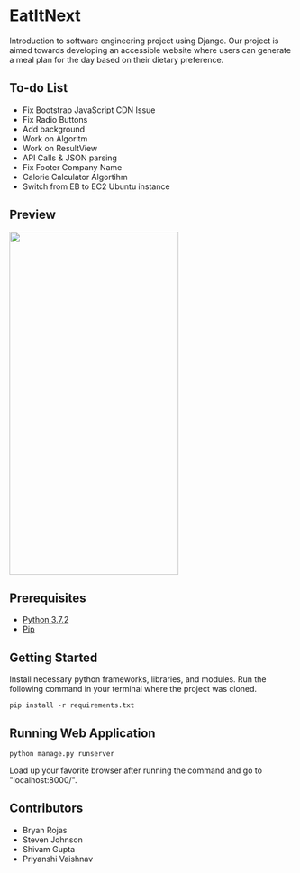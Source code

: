 # EatItNext
Introduction to software engineering project using Django. Our project is aimed towards developing an accessible website where users can generate a meal plan for the day based on their dietary preference.

## To-do List
* Fix Bootstrap JavaScript CDN Issue
* Fix Radio Buttons
* Add background
* Work on Algoritm
* Work on ResultView
* API Calls & JSON parsing
* Fix Footer Company Name
* Calorie Calculator Algortihm
* Switch from EB to EC2 Ubuntu instance

## Preview

<img src="https://raw.githubusercontent.com/Bryan-Rojas/MealRobot/master/iphone_preview.png" height="609" width="300">

## Prerequisites

* [Python 3.7.2](https://www.python.org/downloads/)
* [Pip](https://pip.pypa.io/en/stable/installing/)

## Getting Started

Install necessary python frameworks, libraries, and modules. Run the following command in your terminal where the project was cloned.
```
pip install -r requirements.txt
```

## Running Web Application

```
python manage.py runserver
```

Load up your favorite browser after running the command and go to "localhost:8000/".


## Contributors

* Bryan Rojas
* Steven Johnson
* Shivam Gupta
* Priyanshi Vaishnav
